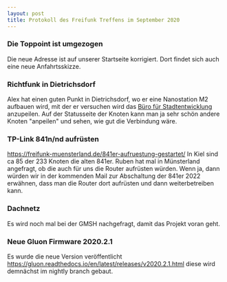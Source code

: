 ```yaml
---
layout: post                 
title: Protokoll des Freifunk Treffens im September 2020 
---
```


### Die Toppoint ist umgezogen
Die neue Adresse ist auf unserer Startseite korrigiert. Dort findet sich auch eine neue Anfahrtsskizze.

### Richtfunk in Dietrichsdorf
Alex hat einen guten Punkt in Dietrichsdorf, wo er eine Nanostation M2 aufbauen wird, mit der er versuchen wird das [Büro für Stadtentwicklung](https://mesh.freifunk.in-kiel.de/#!v:m;n:10feedc2348c) anzupeilen. Auf der Statusseite der Knoten kann man ja sehr schön andere Knoten "anpeilen" und sehen, wie gut die Verbindung wäre.

###  TP-Link 841n/nd aufrüsten
https://freifunk-muensterland.de/841er-aufruestung-gestartet/
In Kiel sind ca 85 der 233 Knoten die alten 841er. Ruben hat mal in Münsterland angefragt, ob die auch für uns die Router aufrüsten würden. Wenn ja, dann würden wir in der kommenden Mail zur Abschaltung der 841er 2022 erwähnen, dass man die Router dort aufrüsten und dann weiterbetreiben kann.

### Dachnetz
Es wird noch mal bei der GMSH nachgefragt, damit das Projekt voran geht.

### Neue Gluon Firmware 2020.2.1
Es wurde die neue Version veröffentlicht https://gluon.readthedocs.io/en/latest/releases/v2020.2.1.html
diese wird demnächst im nightly branch gebaut.
